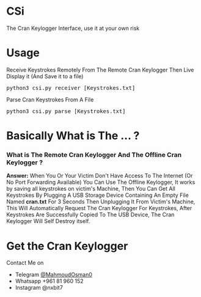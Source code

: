 # CSi
The Cran Keylogger Interface, use it at your own risk
# Usage
Receive Keystrokes Remotely From The Remote Cran Keylogger Then Live Display it (And Save it to a file)
<pre>python3 csi.py receiver [Keystrokes.txt]</pre>
Parse Cran Keystrokes From A File
<pre>python3 csi.py parse [Keystrokes.txt] </pre>
# Basically What is The ... ?
<h3>What is The Remote Cran Keylogger And The Offline Cran Keylogger ?</h3>
<p><strong>Answer:</strong> When You Or Your Victim Don't Have Access To The Internet (Or No Port Forwarding Available) You Can Use The Offline Keylogger, It works by saving all keystrokes on victim's Machine, Then You Can Get All Keystrokes By Plugging A USB Storage Device Containing An Empty File Named <strong>cran.txt</strong> For 3 Seconds Then Unplugging It From Victim's Machine, This Will Automatically Request The Cran Keylogger For Keystrokes, After Keystrokes Are Successfully Copied To The USB Device, The Cran Keylogger Will Self Destroy itself.</p>

# Get the Cran Keylogger
Contact Me on 
<ul><li>Telegram <a href="https://t.me/MahmoudOsman0">@MahmoudOsman0</a></li>
<li>Whatsapp +961 81 960 152</li>
<li>Instagram @nxbit7</li>
